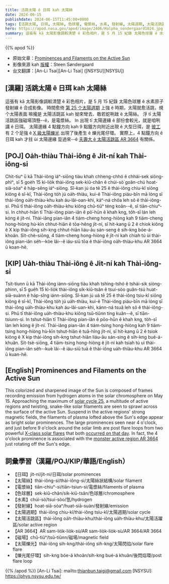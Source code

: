 ```yaml
---
title: 活跳太陽 ê 日珥 kah 太陽絲
date: 2024-06-15
publishdate: 2024-06-15T11:45:00+0800
tags: [活跳太陽, 日珥, 太陽絲, 色球層, 電漿絲, 水素, 發射線, 太陽週期, 太陽活跳區, 太陽活跳區 AR 3664, 磁場, 太陽爍光, 爍光尾仔環]
hero: https://apod.nasa.gov/apod/image/2406/Halpha_sondergaard1024.jpg
summary: 這張有 kā 太陽影像調較清楚 ê 彩色相片，是 5 月 15 紀錄 太陽色球層 ê 水素原子發射線 ê 合成影像。
---
```


{{% apod %}}

- 原始文章：[Prominences and Filaments on the Active Sun](https://apod.nasa.gov/apod/ap240615.html)
- 影像來源 kah [版權][copyright]：Steen Søndergaard
- 台文翻譯：[An-Li Tsai][An-Li Tsai] ([NSYSU][NSYSU])

## [漢羅] 活跳太陽 ê 日珥 kah 太陽絲
這張有 kā 太陽影像調較清楚 ê 彩色相片，是 5 月 15 紀錄 太陽色球層 ê 水素原子發射線 ê 合成影像。
時間愈倚 [第 25 个太陽週期][solar cycle 25] 上強 ê 時期，太陽就愈活跳，規个太陽表面 嘛攏是 太陽活跳區 kah 拗來彎去、敢若蛇咧趖 ê 太陽絲。
浮 tī 太陽活跳區強磁場頂懸--ê，是電漿絲。
In 出現 tī 太陽邊緣 ê 部份會較光，就是咱咧講 ê 日珥。
太陽邊緣 4 點鐘方向 kah 9 點鐘方向附近出現 ê 大型日珥，是 [彼工][occurred on that day] 有 2 个足強 ê [X 級太陽爍光][X-class solar flares] 出現了後產生 ê 爍光尾仔環。
實際上，4 點鐘方向 ê 日珥 kah 才拄 ùi 太陽邊緣 踅過來--ê [夭壽大 ê 太陽活跳區 AR 3664][monster active region AR 3664] 有關係。

## [POJ] Oa̍h-thiàu Thài-iông ê Ji̍t-ní kah Thài-iông-si
Chit-tiuⁿ ū kā Thài-iông iáⁿ-siōng tiàu khah chheng-chhó ê chhái-sek siòng-phìⁿ, sī 5 goe̍h 15 kì-lio̍k thài-iông sek-kiû-chân ê chúi-sò͘ goân-chú hoat-siā-sòaⁿ ê ha̍p-sêng iáⁿ-siōng.
Sî-kan jú óa tē 25 ê thài-iông chiu-kî siōng kiông ê sî-kî, Thài-iông to̍h jú oa̍h-thiàu, kui-ê Thài-iông piáu-bīn mā lóng sī thài-iông oa̍h-thiàu-khu kah áu-lâi-oan-khì, káⁿ-ná chôa leh sô ê thài-iông-si.
Phû tī thài-iông oa̍h-thiàu-khu kiông chû-tiûⁿ téng koân--ê, sī tiān-chiuⁿ-si.
In chhut-hiān tī Thài-iông pian-iân ê pō͘-hūn ē khah kng, to̍h-sī lán leh kóng ê ji̍t-ní.
Thài-iâng pian-iân 4 tiám-cheng hong-hiòng kah 9 tiám-cheng hong-hiòng hù-kīn chhut-hiān ê tōa-hêng ji̍t-ní, sī hit-kang ū 2 ê chiok kiông ê X kip thài-iông sih-kng chhut-hiān liáu-āu sán-seng ê sih-kng bóe-á-khoân.
Si̍t-chè-siōng, 4 tiám-cheng hong-hiòng ê ji̍t-ní kah chiah tú ùi thài-iông pian-iân se̍h--kòe lâi--ê iáu-siū tōa ê thài-iông oa̍h-thiàu-khu AR 3664 ū koan-hē.

## [KIP] Ua̍h-thiàu Thài-iông ê Ji̍t-ní kah Thài-iông-si
Tsit-tiunn ū kā Thài-iông iánn-siōng tiàu khah tshing-tshó ê tshái-sik siòng-phìnn, sī 5 gue̍h 15 kì-lio̍k thài-iông sik-kiû-tsân ê tsuí-sòo guân-tsú huat-siā-suànn ê ha̍p-sîng iánn-siōng.
Sî-kan jú uá tē 25 ê thài-iông tsiu-kî siōng kiông ê sî-kî, Thài-iông to̍h jú ua̍h-thiàu, kui-ê Thài-iông piáu-bīn mā lóng sī thài-iông ua̍h-thiàu-khu kah áu-lâi-uan-khì, kánn-ná tsuâ leh sô ê thài-iông-si.
Phû tī thài-iông ua̍h-thiàu-khu kiông tsû-tiûnn tíng kuân--ê, sī tiān-tsiunn-si.
In tshut-hiān tī Thài-iông pian-iân ê pōo-hūn ē khah kng, to̍h-sī lán leh kóng ê ji̍t-ní.
Thài-iâng pian-iân 4 tiám-tsing hong-hiòng kah 9 tiám-tsing hong-hiòng hù-kīn tshut-hiān ê tuā-hîng ji̍t-ní, sī hit-kang ū 2 ê tsiok kiông ê X kip thài-iông sih-kng tshut-hiān liáu-āu sán-sing ê sih-kng bué-á-khuân.
Si̍t-tsè-siōng, 4 tiám-tsing hong-hiòng ê ji̍t-ní kah tsiah tú uì thài-iông pian-iân se̍h--kuè lâi--ê iáu-siū tuā ê thài-iông ua̍h-thiàu-khu AR 3664 ū kuan-hē.

## [English] Prominences and Filaments on the Active Sun
This colorized and sharpened image of the Sun is composed of frames recording emission from hydrogen atoms in the solar chromosphere on May 15.
Approaching the maximum of [solar cycle 25][solar cycle 25], a multitude of active regions and twisting, snake-like solar filaments are seen to sprawl across the surface of the active Sun.
Suspend in the active regions' strong magnetic fields, the filaments of plasma lofted above the Sun's edge appear as bright solar prominences.
The large prominences seen near 4 o'clock, and just before 9 o'clock around the solar limb are post flare loops from two powerful [X-class solar flares][X-class solar flares] that both [occurred on that day][occurred on that day].
In fact, the 4 o'clock prominence is associated with the [monster active region AR 3664][monster active region AR 3664] just rotating off the Sun's edge.

## 詞彙學習（漢羅/POJ/KIP/華語/English）
- 【日珥】ji̍t-ní/ji̍t-ní/日珥/solar prominences
- 【太陽絲】thài-iông-si/thài-iông-si/太陽絲狀結構/solar filament
- 【電漿絲】tiān-chiuⁿ-si/tiān-tsiun-si/電漿絲/filaments of plasma
- 【色球層】sek-kiû-chân/sik-kiû-tsân/色球層/chromosphere
- 【水素】chúi-sò͘/tsuí-sòo/氫/hydrogen
- 【發射線】hoat-siā-sòaⁿ/huat-siā-suàn/發射線/emission
- 【太陽週期】thài-iông chiu-kî/thài-iông tsiu-kî/太陽週期/solar cycle
- 【太陽活跳區】thài-iông oa̍h-thiàu-khu/thài-iông ua̍h-thiàu-khu/太陽活躍區/solar active region
- 【AR 3664】AR sam-lio̍k-lio̍k-sù/AR sam-lio̍k-lio̍k-sù/AR 3664/AR 3664
- 【磁場】chû-tiûⁿ/tsû-tiûnn/磁場/magnetic field
- 【太陽爍光】thài-iông sih-kng/thài-iông sih-kng/太陽閃焰/solar flare
flare
- 【爍光尾仔環】sih-kng bóe-á khoân/sih-kng bué-á khuân/後閃焰環/post flare loop

{{% /apod %}}
[An-Li Tsai]: mailto:thianbun.taigi@gmail.com
[NSYSU]: https://phys.nsysu.edu.tw/

[copyright]: https://apod.nasa.gov/apod/fap/lib/about_apod.html#srapply
[License3]: https://creativecommons.org/licenses/by/3.0/
[License2]:https://creativecommons.org/licenses/by-nc-nd/2.0/

[solar cycle 25]:https://www.nasa.gov/missions/sdo/what-will-solar-cycle-25-look-like/
[X-class solar flares]:https://svs.gsfc.nasa.gov/10109/
[occurred on that day]:https://svs.gsfc.nasa.gov/14593
[monster active region AR 3664]:https://apod.nasa.gov/apod/ap240515.html
